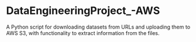 # DataEngineeringProject_-AWS
A Python script for downloading datasets from URLs and uploading them to AWS S3, with functionality to extract information from the files.
